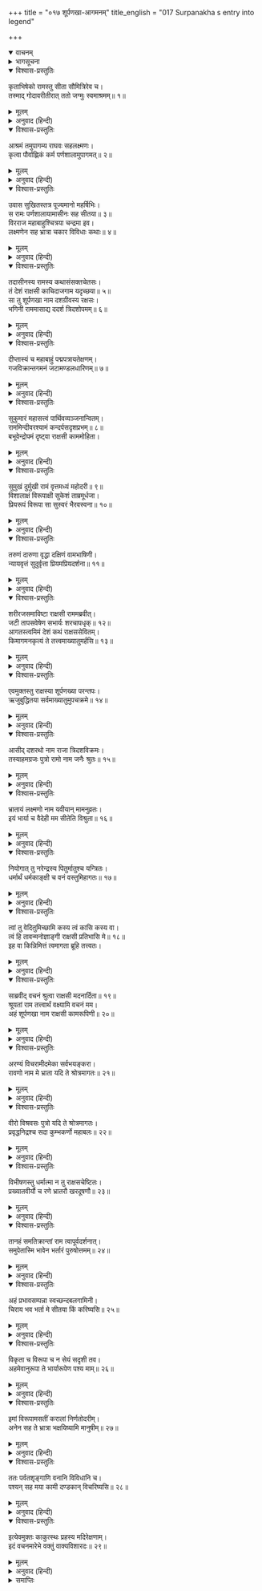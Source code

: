 +++
title = "०१७ शूर्पणखा-आगमनम्"
title_english = "017 Surpanakha s entry into legend"

+++
<details open><summary>वाचनम्</summary>
<div caption="श्रीराम-हरिसीताराममूर्ति-घनपाठिभ्यां वचनम्" class="audioEmbed" src="https://archive.org/download/Ramayana-recitation-Sriram-harisItArAmamUrti-Ghanapaati-v2/Kanda_3/Kanda_3_ARK-017-Shoorpanakha_Aagamanam.mp3"></div>
</details>

<details><summary>भागसूचना</summary>

17. श्रीरामके आश्रममें शूर्पणखाका आना, उनका परिचय जानना और अपना परिचय देकर उनसे अपनेको भार्याके रूपमें ग्रहण करनेके लिये अनुरोध करना
</details>

<details open><summary>विश्वास-प्रस्तुतिः</summary>

कृताभिषेको रामस्तु सीता सौमित्रिरेव च।  
तस्माद् गोदावरीतीरात् ततो जग्मुः स्वमाश्रमम्॥ १॥
</details>

<details><summary>मूलम्</summary>

कृताभिषेको रामस्तु सीता सौमित्रिरेव च।  
तस्माद् गोदावरीतीरात् ततो जग्मुः स्वमाश्रमम्॥ १॥
</details>

<details><summary>अनुवाद (हिन्दी)</summary>

स्नान करके श्रीराम, लक्ष्मण और सीता तीनों ही उस गोदावरीतटसे अपने आश्रममें लौट आये॥ १॥
</details>

<details open><summary>विश्वास-प्रस्तुतिः</summary>

आश्रमं तमुपागम्य राघवः सहलक्ष्मणः।  
कृत्वा पौर्वाह्णिकं कर्म पर्णशालामुपागमत्॥ २॥
</details>

<details><summary>मूलम्</summary>

आश्रमं तमुपागम्य राघवः सहलक्ष्मणः।  
कृत्वा पौर्वाह्णिकं कर्म पर्णशालामुपागमत्॥ २॥
</details>

<details><summary>अनुवाद (हिन्दी)</summary>

उस आश्रममें आकर लक्ष्मणसहित श्रीरामने पूर्वाह्णकालके होम-पूजन आदि कार्य पूर्ण किये, फिर वे दोनों भाई पर्णशालामें आकर बैठे॥ २॥
</details>

<details open><summary>विश्वास-प्रस्तुतिः</summary>

उवास सुखितस्तत्र पूज्यमानो महर्षिभिः।  
स रामः पर्णशालायामासीनः सह सीतया॥ ३॥  
विरराज महाबाहुश्चित्रया चन्द्रमा इव।  
लक्ष्मणेन सह भ्रात्रा चकार विविधाः कथाः॥ ४॥
</details>

<details><summary>मूलम्</summary>

उवास सुखितस्तत्र पूज्यमानो महर्षिभिः।  
स रामः पर्णशालायामासीनः सह सीतया॥ ३॥  
विरराज महाबाहुश्चित्रया चन्द्रमा इव।  
लक्ष्मणेन सह भ्रात्रा चकार विविधाः कथाः॥ ४॥
</details>

<details><summary>अनुवाद (हिन्दी)</summary>

वहाँ सीताके साथ वे सुखपूर्वक रहने लगे। उन दिनों बड़े-बड़े ऋषि-मुनि आकर वहाँ उनका सत्कार करते थे। पर्णशालामें सीताके साथ बैठे हुए महाबाहु श्रीरामचन्द्रजी चित्राके साथ विराजमान चन्द्रमाकी भाँति शोभा पा रहे थे। वे अपने भाई लक्ष्मणके साथ वहाँ तरह-तरहकी बातें किया करते थे॥ ३-४॥
</details>

<details open><summary>विश्वास-प्रस्तुतिः</summary>

तदासीनस्य रामस्य कथासंसक्तचेतसः।  
तं देशं राक्षसी काचिदाजगाम यदृच्छया॥ ५॥  
सा तु शूर्पणखा नाम दशग्रीवस्य रक्षसः।  
भगिनी राममासाद्य ददर्श त्रिदशोपमम्॥ ६॥
</details>

<details><summary>मूलम्</summary>

तदासीनस्य रामस्य कथासंसक्तचेतसः।  
तं देशं राक्षसी काचिदाजगाम यदृच्छया॥ ५॥  
सा तु शूर्पणखा नाम दशग्रीवस्य रक्षसः।  
भगिनी राममासाद्य ददर्श त्रिदशोपमम्॥ ६॥
</details>

<details><summary>अनुवाद (हिन्दी)</summary>

उस समय जब कि श्रीरामचन्द्रजी लक्ष्मणके साथ बातचीतमें लगे हुए थे, एक राक्षसी अकस्मात् उस स्थानपर आ पहुँची। वह दशमुख राक्षस रावणकी बहिन शूर्पणखा थी। उसने वहाँ आकर देवताओंके समान मनोहर रूपवाले श्रीरामचन्द्रजीको देखा॥ ५-६॥
</details>

<details open><summary>विश्वास-प्रस्तुतिः</summary>

दीप्तास्यं च महाबाहुं पद्मपत्रायतेक्षणम्।  
गजविक्रान्तगमनं जटामण्डलधारिणम्॥ ७॥
</details>

<details><summary>मूलम्</summary>

दीप्तास्यं च महाबाहुं पद्मपत्रायतेक्षणम्।  
गजविक्रान्तगमनं जटामण्डलधारिणम्॥ ७॥
</details>

<details><summary>अनुवाद (हिन्दी)</summary>

उनका मुख तेजस्वी, भुजाएँ बड़ी-बड़ी और नेत्र प्रफुल्ल कमलदलके समान विशाल एवं सुन्दर थे। वे हाथीके समान मन्द गतिसे चलते थे। उन्होंने मस्तकपर जटामण्डल धारण कर रखा था॥ ७॥
</details>

<details open><summary>विश्वास-प्रस्तुतिः</summary>

सुकुमारं महासत्त्वं पार्थिवव्यञ्जनान्वितम्।  
राममिन्दीवरश्यामं कन्दर्पसदृशप्रभम्॥ ८॥  
बभूवेन्द्रोपमं दृष्ट्वा राक्षसी काममोहिता।
</details>

<details><summary>मूलम्</summary>

सुकुमारं महासत्त्वं पार्थिवव्यञ्जनान्वितम्।  
राममिन्दीवरश्यामं कन्दर्पसदृशप्रभम्॥ ८॥  
बभूवेन्द्रोपमं दृष्ट्वा राक्षसी काममोहिता।
</details>

<details><summary>अनुवाद (हिन्दी)</summary>

परम सुकुमार, महान् बलशाली, राजोचित लक्षणोंसे युक्त, नील कमलके समान श्याम कान्तिसे सुशोभित, कामदेवके सदृश सौन्दर्यशाली तथा इन्द्रके समान तेजस्वी श्रीरामको देखते ही वह राक्षसी कामसे मोहित हो गयी॥ ८ १/२॥
</details>

<details open><summary>विश्वास-प्रस्तुतिः</summary>

सुमुखं दुर्मुखी रामं वृत्तमध्यं महोदरी॥ ९॥  
विशालाक्षं विरूपाक्षी सुकेशं ताम्रमूर्धजा।  
प्रियरूपं विरूपा सा सुस्वरं भैरवस्वना॥ १०॥
</details>

<details><summary>मूलम्</summary>

सुमुखं दुर्मुखी रामं वृत्तमध्यं महोदरी॥ ९॥  
विशालाक्षं विरूपाक्षी सुकेशं ताम्रमूर्धजा।  
प्रियरूपं विरूपा सा सुस्वरं भैरवस्वना॥ १०॥
</details>

<details><summary>अनुवाद (हिन्दी)</summary>

श्रीरामका मुख सुन्दर था और शूर्पणखाका मुख बहुत ही भद्दा एवं कुरूप था। उनका मध्यभाग (कटिप्रदेश और उदर) क्षीण था; किंतु शूर्पणखा बेडौल लंबे पेटवाली थी। श्रीरामकी आँखें बड़ी-बड़ी होनेके कारण मनोहर थीं, परंतु उस राक्षसीके नेत्र कुरूप और डरावने थे। श्रीरघुनाथजीके केश चिकने और सुन्दर थे, परंतु उस निशाचरीके सिरके बाल ताँबे-जैसे लाल थे। श्रीरामका रूप बड़ा प्यारा लगता था, किंतु शूर्पणखाका रूप बीभत्स और विकराल था। श्रीराघवेन्द्र मधुर स्वरमें बोलते थे, किंतु वह राक्षसी भैरवनाद करनेवाली थी॥ ९-१०॥
</details>

<details open><summary>विश्वास-प्रस्तुतिः</summary>

तरुणं दारुणा वृद्धा दक्षिणं वामभाषिणी।  
न्यायवृत्तं सुदुर्वृत्ता प्रियमप्रियदर्शना॥ ११॥
</details>

<details><summary>मूलम्</summary>

तरुणं दारुणा वृद्धा दक्षिणं वामभाषिणी।  
न्यायवृत्तं सुदुर्वृत्ता प्रियमप्रियदर्शना॥ ११॥
</details>

<details><summary>अनुवाद (हिन्दी)</summary>

ये देखनेमें सौम्य और नित्य नूतन तरुण थे, किंतु वह निशाचरी क्रूर और हजारों वर्षोंकी बुढ़िया थी। ये सरलतासे बात करनेवाले और उदार थे, किंतु उसकी बातोंमें कुटिलता भरी रहती थी। ये न्यायोचित सदाचारका पालन करनेवाले थे और वह अत्यन्त दुराचारिणी थी। श्रीराम देखनेमें प्यारे लगते थे और शूर्पणखाको देखते ही घृणा पैदा होती थी॥ ११॥
</details>

<details open><summary>विश्वास-प्रस्तुतिः</summary>

शरीरजसमाविष्टा राक्षसी राममब्रवीत्।  
जटी तापसवेषेण सभार्यः शरचापधृक्॥ १२॥  
आगतस्त्वमिमं देशं कथं राक्षससेवितम्।  
किमागमनकृत्यं ते तत्त्वमाख्यातुमर्हसि॥ १३॥
</details>

<details><summary>मूलम्</summary>

शरीरजसमाविष्टा राक्षसी राममब्रवीत्।  
जटी तापसवेषेण सभार्यः शरचापधृक्॥ १२॥  
आगतस्त्वमिमं देशं कथं राक्षससेवितम्।  
किमागमनकृत्यं ते तत्त्वमाख्यातुमर्हसि॥ १३॥
</details>

<details><summary>अनुवाद (हिन्दी)</summary>

तो वह राक्षसी कामभावसे आविष्ट हो (मनोहररूप बनाकर) श्रीरामके पास आयी और बोली—‘तपस्वीके वेशमें मस्तकपर जटा धारण किये, साथमें स्त्रीको लिये और हाथमें धनुष-बाण ग्रहण किये, इस राक्षसोंके देशमें तुम कैसे चले आये? यहाँ तुम्हारे आगमनका क्या प्रयोजन है? यह सब मुझे ठीक-ठीक बताओ’॥ १२-१३॥
</details>

<details open><summary>विश्वास-प्रस्तुतिः</summary>

एवमुक्तस्तु राक्षस्या शूर्पणख्या परन्तपः।  
ऋजुबुद्धितया सर्वमाख्यातुमुपचक्रमे॥ १४॥
</details>

<details><summary>मूलम्</summary>

एवमुक्तस्तु राक्षस्या शूर्पणख्या परन्तपः।  
ऋजुबुद्धितया सर्वमाख्यातुमुपचक्रमे॥ १४॥
</details>

<details><summary>अनुवाद (हिन्दी)</summary>

राक्षसी शूर्पणखाके इस प्रकार पूछनेपर शत्रुओंको संताप देनेवाले श्रीरामचन्द्रजीने अपने सरलस्वभावके कारण सब कुछ बताना आरम्भ किया—॥ १४॥
</details>

<details open><summary>विश्वास-प्रस्तुतिः</summary>

आसीद् दशरथो नाम राजा त्रिदशविक्रमः।  
तस्याहमग्रजः पुत्रो रामो नाम जनैः श्रुतः॥ १५॥
</details>

<details><summary>मूलम्</summary>

आसीद् दशरथो नाम राजा त्रिदशविक्रमः।  
तस्याहमग्रजः पुत्रो रामो नाम जनैः श्रुतः॥ १५॥
</details>

<details><summary>अनुवाद (हिन्दी)</summary>

‘देवि! दशरथ नामसे प्रसिद्ध एक चक्रवर्ती राजा हो गये हैं, जो देवताओंके समान पराक्रमी थे। मैं उन्हींका ज्येष्ठ पुत्र हूँ और लोगोंमें राम नामसे विख्यात हूँ॥ १५॥
</details>

<details open><summary>विश्वास-प्रस्तुतिः</summary>

भ्रातायं लक्ष्मणो नाम यवीयान् मामनुव्रतः।  
इयं भार्या च वैदेही मम सीतेति विश्रुता॥ १६॥
</details>

<details><summary>मूलम्</summary>

भ्रातायं लक्ष्मणो नाम यवीयान् मामनुव्रतः।  
इयं भार्या च वैदेही मम सीतेति विश्रुता॥ १६॥
</details>

<details><summary>अनुवाद (हिन्दी)</summary>

‘ये मेरे छोटे भाई लक्ष्मण हैं, जो सदा मेरी आज्ञाके अधीन रहते हैं और ये मेरी पत्नी हैं, जो विदेहराज जनककी पुत्री तथा सीता नामसे प्रसिद्ध हैं॥ १६॥
</details>

<details open><summary>विश्वास-प्रस्तुतिः</summary>

नियोगात् तु नरेन्द्रस्य पितुर्मातुश्च यन्त्रितः।  
धर्मार्थं धर्मकाङ्क्षी च वनं वस्तुमिहागतः॥ १७॥
</details>

<details><summary>मूलम्</summary>

नियोगात् तु नरेन्द्रस्य पितुर्मातुश्च यन्त्रितः।  
धर्मार्थं धर्मकाङ्क्षी च वनं वस्तुमिहागतः॥ १७॥
</details>

<details><summary>अनुवाद (हिन्दी)</summary>

‘अपने पिता महाराज दशरथ और माता कैकेयीकी आज्ञासे प्रेरित होकर मैं धर्मपालनकी इच्छा रखकर धर्मरक्षाके ही उद्देश्यसे इस वनमें निवास करनेके लिये यहाँ आया हूँ॥ १७॥
</details>

<details open><summary>विश्वास-प्रस्तुतिः</summary>

त्वां तु वेदितुमिच्छामि कस्य त्वं कासि कस्य वा।  
त्वं हि तावन्मनोज्ञाङ्गी राक्षसी प्रतिभासि मे॥ १८॥  
इह वा किन्निमित्तं त्वमागता ब्रूहि तत्त्वतः।
</details>

<details><summary>मूलम्</summary>

त्वां तु वेदितुमिच्छामि कस्य त्वं कासि कस्य वा।  
त्वं हि तावन्मनोज्ञाङ्गी राक्षसी प्रतिभासि मे॥ १८॥  
इह वा किन्निमित्तं त्वमागता ब्रूहि तत्त्वतः।
</details>

<details><summary>अनुवाद (हिन्दी)</summary>

‘अब मैं तुम्हारा परिचय प्राप्त करना चाहता हूँ। तुम किसकी पुत्री हो? तुम्हारा नाम क्या है? और तुम किसकी पत्नी हो? तुम्हारे अङ्ग इतने मनोहर हैं कि तुम मुझे इच्छानुसार रूप धारण करनेवाली कोई राक्षसी प्रतीत होती हो। यहाँ किस लिये तुम आयी हो? यह ठीक-ठीक बताओ’॥ १८ ॥
</details>

<details open><summary>विश्वास-प्रस्तुतिः</summary>

साब्रवीद् वचनं श्रुत्वा राक्षसी मदनार्दिता॥ १९॥  
श्रूयतां राम तत्त्वार्थं वक्ष्यामि वचनं मम।  
अहं शूर्पणखा नाम राक्षसी कामरूपिणी॥ २०॥
</details>

<details><summary>मूलम्</summary>

साब्रवीद् वचनं श्रुत्वा राक्षसी मदनार्दिता॥ १९॥  
श्रूयतां राम तत्त्वार्थं वक्ष्यामि वचनं मम।  
अहं शूर्पणखा नाम राक्षसी कामरूपिणी॥ २०॥
</details>

<details><summary>अनुवाद (हिन्दी)</summary>

श्रीरामचन्द्रजीकी यह बात सुनकर वह राक्षसी कामसे पीड़ित होकर बोली—‘श्रीराम! मैं सब कुछ ठीक-ठीक बता रही हूँ। तुम मेरी बात सुनो। मेरा नाम शूर्पणखा है और मैं इच्छानुसार रूप धारण करनेवाली राक्षसी हूँ॥
</details>

<details open><summary>विश्वास-प्रस्तुतिः</summary>

अरण्यं विचरामीदमेका सर्वभयङ्करा।  
रावणो नाम मे भ्राता यदि ते श्रोत्रमागतः॥ २१॥
</details>

<details><summary>मूलम्</summary>

अरण्यं विचरामीदमेका सर्वभयङ्करा।  
रावणो नाम मे भ्राता यदि ते श्रोत्रमागतः॥ २१॥
</details>

<details><summary>अनुवाद (हिन्दी)</summary>

‘मैं समस्त प्राणियोंके मनमें भय उत्पन्न करती हुई इस वनमें अकेली विचरती हूँ। मेरे भाईका नाम रावण है। सम्भव है, उसका नाम तुम्हारे कानोंतक पहुँचा हो॥
</details>

<details open><summary>विश्वास-प्रस्तुतिः</summary>

वीरो विश्रवसः पुत्रो यदि ते श्रोत्रमागतः।  
प्रवृद्धनिद्रश्च सदा कुम्भकर्णो महाबलः॥ २२॥
</details>

<details><summary>मूलम्</summary>

वीरो विश्रवसः पुत्रो यदि ते श्रोत्रमागतः।  
प्रवृद्धनिद्रश्च सदा कुम्भकर्णो महाबलः॥ २२॥
</details>

<details><summary>अनुवाद (हिन्दी)</summary>

‘रावण विश्रवा मुनिका वीर पुत्र है, यह बात भी तुम्हारे सुननेमें आयी होगी। मेरा दूसरा भाई महाबली कुम्भकर्ण है, जिसकी निद्रा सदा ही बढ़ी रहती है॥
</details>

<details open><summary>विश्वास-प्रस्तुतिः</summary>

विभीषणस्तु धर्मात्मा न तु राक्षसचेष्टितः।  
प्रख्यातवीर्यौ च रणे भ्रातरौ खरदूषणौ॥ २३॥
</details>

<details><summary>मूलम्</summary>

विभीषणस्तु धर्मात्मा न तु राक्षसचेष्टितः।  
प्रख्यातवीर्यौ च रणे भ्रातरौ खरदूषणौ॥ २३॥
</details>

<details><summary>अनुवाद (हिन्दी)</summary>

‘मेरे तीसरे भाईका नाम विभीषण है, परंतु वह धर्मात्मा है, राक्षसोंके आचार-विचारका वह कभी पालन नहीं करता। युद्धमें जिनका पराक्रम विख्यात है, वे खर और दूषण भी मेरे भाई ही हैं॥ २३॥
</details>

<details open><summary>विश्वास-प्रस्तुतिः</summary>

तानहं समतिक्रान्तां राम त्वापूर्वदर्शनात्।  
समुपेतास्मि भावेन भर्तारं पुरुषोत्तमम्॥ २४॥
</details>

<details><summary>मूलम्</summary>

तानहं समतिक्रान्तां राम त्वापूर्वदर्शनात्।  
समुपेतास्मि भावेन भर्तारं पुरुषोत्तमम्॥ २४॥
</details>

<details><summary>अनुवाद (हिन्दी)</summary>

‘श्रीराम! बल और पराक्रममें मैं अपने उन सभी भाइयोंसे बढ़कर हूँ। तुम्हारे प्रथम दर्शनसे ही मेरा मन तुममें आसक्त हो गया है। (अथवा तुम्हारा रूप-सौन्दर्य अपूर्व है। आजसे पहले देवताओंमें भी किसीका ऐसा रूप मेरे देखनेमें नहीं आया है, अतः इस अपूर्व रूपके दर्शनसे मैं तुम्हारे प्रति आकृष्ट हो गयी हूँ।) यही कारण है कि मैं तुम-जैसे पुरुषोत्तमके प्रति पतिकी भावना रखकर बड़े प्रेमसे पास आयी हूँ॥ २४॥
</details>

<details open><summary>विश्वास-प्रस्तुतिः</summary>

अहं प्रभावसम्पन्ना स्वच्छन्दबलगामिनी।  
चिराय भव भर्ता मे सीतया किं करिष्यसि॥ २५॥
</details>

<details><summary>मूलम्</summary>

अहं प्रभावसम्पन्ना स्वच्छन्दबलगामिनी।  
चिराय भव भर्ता मे सीतया किं करिष्यसि॥ २५॥
</details>

<details><summary>अनुवाद (हिन्दी)</summary>

‘मैं प्रभाव (उत्कृष्ट भाव—अनुराग अथवा महान् बल-पराक्रम) से सम्पन्न हूँ और अपनी इच्छा तथा शक्तिसे समस्त लोकोंमें विचरण कर सकती हूँ, अतः अब तुम दीर्घकालके लिये मेरे पति बन जाओ। इस अबला सीताको लेकर क्या करोगे?॥ २५॥
</details>

<details open><summary>विश्वास-प्रस्तुतिः</summary>

विकृता च विरूपा च न सेयं सदृशी तव।  
अहमेवानुरूपा ते भार्यारूपेण पश्य माम्॥ २६॥
</details>

<details><summary>मूलम्</summary>

विकृता च विरूपा च न सेयं सदृशी तव।  
अहमेवानुरूपा ते भार्यारूपेण पश्य माम्॥ २६॥
</details>

<details><summary>अनुवाद (हिन्दी)</summary>

‘यह विकारयुक्त और कुरूपा है, अतः तुम्हारे योग्य नहीं है। मैं ही तुम्हारे अनुरूप हूँ, अतः मुझे अपनी भार्याके रूपमें देखो॥ २६॥
</details>

<details open><summary>विश्वास-प्रस्तुतिः</summary>

इमां विरूपामसतीं करालां निर्णतोदरीम्।  
अनेन सह ते भ्रात्रा भक्षयिष्यामि मानुषीम्॥ २७॥
</details>

<details><summary>मूलम्</summary>

इमां विरूपामसतीं करालां निर्णतोदरीम्।  
अनेन सह ते भ्रात्रा भक्षयिष्यामि मानुषीम्॥ २७॥
</details>

<details><summary>अनुवाद (हिन्दी)</summary>

‘यह सीता मेरी दृष्टिमें कुरूप, ओछी, विकृत, धँसे हुए पेटवाली और मानवी है, मैं इसे तुम्हारे इस भाईके साथ ही खा जाऊँगी॥ २७॥
</details>

<details open><summary>विश्वास-प्रस्तुतिः</summary>

ततः पर्वतशृङ्गाणि वनानि विविधानि च।  
पश्यन् सह मया कामी दण्डकान् विचरिष्यसि॥ २८॥
</details>

<details><summary>मूलम्</summary>

ततः पर्वतशृङ्गाणि वनानि विविधानि च।  
पश्यन् सह मया कामी दण्डकान् विचरिष्यसि॥ २८॥
</details>

<details><summary>अनुवाद (हिन्दी)</summary>

‘फिर तुम कामभावयुक्त हो मेरे साथ पर्वतीय शिखरों और नाना प्रकारके वनोंकी शोभा देखते हुए दण्डकवनमें विहार करना’॥ २८॥
</details>

<details open><summary>विश्वास-प्रस्तुतिः</summary>

इत्येवमुक्तः काकुत्स्थः प्रहस्य मदिरेक्षणाम्।  
इदं वचनमारेभे वक्तुं वाक्यविशारदः॥ २९॥
</details>

<details><summary>मूलम्</summary>

इत्येवमुक्तः काकुत्स्थः प्रहस्य मदिरेक्षणाम्।  
इदं वचनमारेभे वक्तुं वाक्यविशारदः॥ २९॥
</details>

<details><summary>अनुवाद (हिन्दी)</summary>

शूर्पणखाके ऐसा कहनेपर बातचीत करनेमें कुशल ककुत्स्थकुलभूषण श्रीरामचन्द्रजी जोर-जोरसे हँसने लगे, फिर उन्होंने उस मतवाले नेत्रोंवाली निशाचरीसे इस प्रकार कहना आरम्भ किया॥ २९॥
</details>

<details><summary>समाप्तिः</summary>

इत्यार्षे श्रीमद्रामायणे वाल्मीकीये आदिकाव्येऽरण्यकाण्डे सप्तदशः सर्गः॥ १७॥  
इस प्रकार श्रीवाल्मीकिनिर्मित आर्षरामायण आदिकाव्यके अरण्यकाण्डमें सत्रहवाँ सर्ग पूरा हुआ॥ १७॥
</details>

